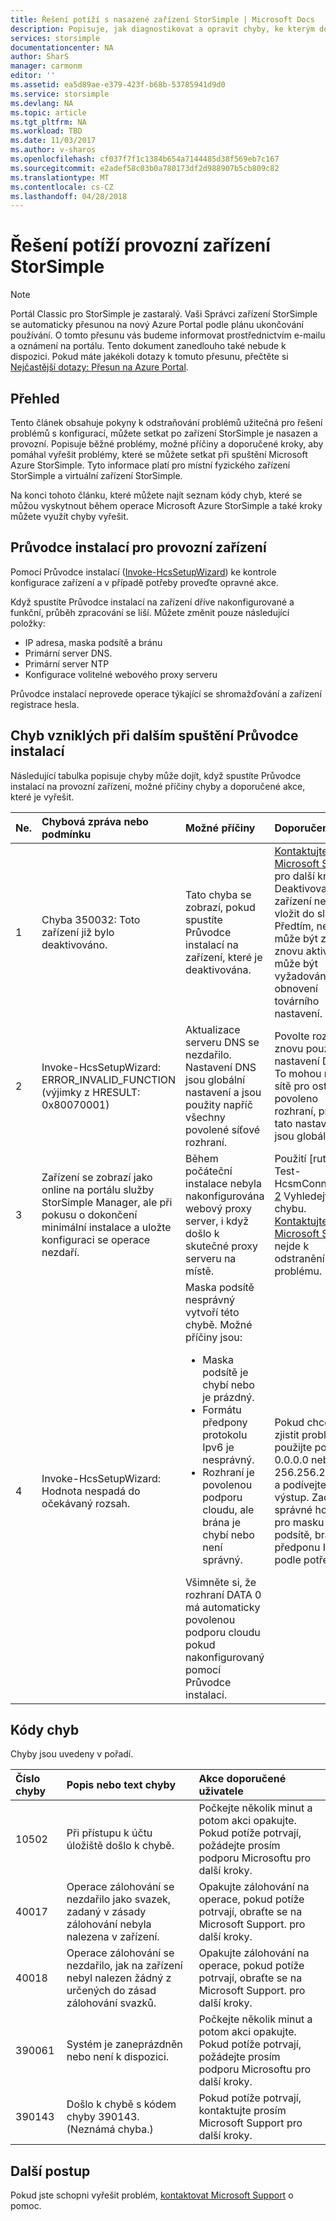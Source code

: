 ```yaml
---
title: Řešení potíží s nasazené zařízení StorSimple | Microsoft Docs
description: Popisuje, jak diagnostikovat a opravit chyby, ke kterým došlo v zařízení StorSimple, který je aktuálně nasazená a funkční.
services: storsimple
documentationcenter: NA
author: SharS
manager: carmonm
editor: ''
ms.assetid: ea5d89ae-e379-423f-b68b-53785941d9d0
ms.service: storsimple
ms.devlang: NA
ms.topic: article
ms.tgt_pltfrm: NA
ms.workload: TBD
ms.date: 11/03/2017
ms.author: v-sharos
ms.openlocfilehash: cf037f7f1c1384b654a7144485d38f569eb7c167
ms.sourcegitcommit: e2adef58c03b0a780173df2d988907b5cb809c82
ms.translationtype: MT
ms.contentlocale: cs-CZ
ms.lasthandoff: 04/28/2018
---
```

# <a name="troubleshoot-an-operational-storsimple-device"></a>Řešení potíží provozní zařízení StorSimple
> [!NOTE]
> Portál Classic pro StorSimple je zastaralý. Vaši Správci zařízení StorSimple se automaticky přesunou na nový Azure Portal podle plánu ukončování používání. O tomto přesunu vás budeme informovat prostřednictvím e-mailu a oznámení na portálu. Tento dokument zanedlouho také nebude k dispozici. Pokud máte jakékoli dotazy k tomuto přesunu, přečtěte si [Nejčastější dotazy: Přesun na Azure Portal](storsimple-8000-move-azure-portal-faq.md).

## <a name="overview"></a>Přehled
Tento článek obsahuje pokyny k odstraňování problémů užitečná pro řešení problémů s konfigurací, můžete setkat po zařízení StorSimple je nasazen a provozní. Popisuje běžné problémy, možné příčiny a doporučené kroky, aby pomáhal vyřešit problémy, které se můžete setkat při spuštění Microsoft Azure StorSimple. Tyto informace platí pro místní fyzického zařízení StorSimple a virtuální zařízení StorSimple.

Na konci tohoto článku, které můžete najít seznam kódy chyb, které se můžou vyskytnout během operace Microsoft Azure StorSimple a také kroky můžete využít chyby vyřešit. 

## <a name="setup-wizard-process-for-operational-devices"></a>Průvodce instalací pro provozní zařízení
Pomocí Průvodce instalací ([Invoke-HcsSetupWizard][1]) ke kontrole konfigurace zařízení a v případě potřeby proveďte opravné akce.

Když spustíte Průvodce instalací na zařízení dříve nakonfigurované a funkční, průběh zpracování se liší. Můžete změnit pouze následující položky:

* IP adresa, maska podsítě a bránu
* Primární server DNS.
* Primární server NTP
* Konfigurace volitelné webového proxy serveru

Průvodce instalací neprovede operace týkající se shromažďování a zařízení registrace hesla.

## <a name="errors-that-occur-during-subsequent-runs-of-the-setup-wizard"></a>Chyb vzniklých při dalším spuštění Průvodce instalací
Následující tabulka popisuje chyby může dojít, když spustíte Průvodce instalací na provozní zařízení, možné příčiny chyby a doporučené akce, které je vyřešit. 

| Ne. | Chybová zpráva nebo podmínku | Možné příčiny | Doporučená akce |
|:--- |:--- |:--- |:--- |
| 1 |Chyba 350032: Toto zařízení již bylo deaktivováno. |Tato chyba se zobrazí, pokud spustíte Průvodce instalací na zařízení, které je deaktivována. |[Kontaktujte Microsoft Support](storsimple-contact-microsoft-support.md) pro další kroky. Deaktivované zařízení nelze vložit do služby. Předtím, než může být zařízení znovu aktivovat, může být vyžadováno obnovení továrního nastavení. |
| 2 |Invoke-HcsSetupWizard: ERROR_INVALID_FUNCTION (výjimky z HRESULT: 0x80070001) |Aktualizace serveru DNS se nezdařilo. Nastavení DNS jsou globální nastavení a jsou použity napříč všechny povolené síťové rozhraní. |Povolte rozhraní a znovu použít nastavení DNS. To mohou narušit sítě pro ostatní povoleno rozhraní, protože tato nastavení jsou globální. |
| 3 |Zařízení se zobrazí jako online na portálu služby StorSimple Manager, ale při pokusu o dokončení minimální instalace a uložte konfiguraci se operace nezdaří. |Během počáteční instalace nebyla nakonfigurována webový proxy server, i když došlo k skutečné proxy serveru na místě. |Použití [rutiny Test-HcsmConnection] [ 2] Vyhledejte chybu. [Kontaktujte Microsoft Support](storsimple-contact-microsoft-support.md) nejde k odstranění problému. |
| 4 |Invoke-HcsSetupWizard: Hodnota nespadá do očekávaný rozsah. |Maska podsítě nesprávný vytvoří této chybě. Možné příčiny jsou: <ul><li> Maska podsítě je chybí nebo je prázdný.</li><li>Formátu předpony protokolu Ipv6 je nesprávný.</li><li>Rozhraní je povolenou podporu cloudu, ale brána je chybí nebo není správný.</li></ul>Všimněte si, že rozhraní DATA 0 má automaticky povolenou podporu cloudu pokud nakonfigurovaný pomocí Průvodce instalací. |Pokud chcete zjistit problém, použijte podsíť 0.0.0.0 nebo 256.256.256.256 a podívejte se na výstup. Zadejte správné hodnoty pro masku podsítě, bránu a předponu Ipv6, podle potřeby. |

## <a name="error-codes"></a>Kódy chyb
Chyby jsou uvedeny v pořadí.

| Číslo chyby | Popis nebo text chyby | Akce doporučené uživatele |
|:--- |:--- |:--- |
| 10502 |Při přístupu k účtu úložiště došlo k chybě. |Počkejte několik minut a potom akci opakujte. Pokud potíže potrvají, požádejte prosím podporu Microsoftu pro další kroky. |
| 40017 |Operace zálohování se nezdařilo jako svazek, zadaný v zásady zálohování nebyla nalezena v zařízení. |Opakujte zálohování na operace, pokud potíže potrvají, obraťte se na Microsoft Support. pro další kroky. |
| 40018 |Operace zálohování se nezdařilo, jak na zařízení nebyl nalezen žádný z určených do zásad zálohování svazků. |Opakujte zálohování na operace, pokud potíže potrvají, obraťte se na Microsoft Support. pro další kroky. |
| 390061 |Systém je zaneprázdněn nebo není k dispozici. |Počkejte několik minut a potom akci opakujte. Pokud potíže potrvají, požádejte prosím podporu Microsoftu pro další kroky. |
| 390143 |Došlo k chybě s kódem chyby 390143. (Neznámá chyba.) |Pokud potíže potrvají, kontaktujte prosím Microsoft Support pro další kroky. |

## <a name="next-steps"></a>Další postup
Pokud jste schopni vyřešit problém, [kontaktovat Microsoft Support](storsimple-contact-microsoft-support.md) o pomoc. 

[1]: https://technet.microsoft.com/%5Clibrary/Dn688135(v=WPS.630).aspx
[2]: https://technet.microsoft.com/%5Clibrary/Dn715782(v=WPS.630).aspx
